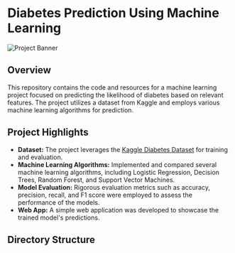 # Diabetes Prediction Using Machine Learning

![Project Banner](link_to_project_banner_image)

## Overview

This repository contains the code and resources for a machine learning project focused on predicting the likelihood of diabetes based on relevant features. The project utilizes a dataset from Kaggle and employs various machine learning algorithms for prediction.

## Project Highlights

- **Dataset:** The project leverages the [Kaggle Diabetes Dataset](link_to_dataset) for training and evaluation.
- **Machine Learning Algorithms:** Implemented and compared several machine learning algorithms, including Logistic Regression, Decision Trees, Random Forest, and Support Vector Machines.
- **Model Evaluation:** Rigorous evaluation metrics such as accuracy, precision, recall, and F1 score were employed to assess the performance of the models.
- **Web App:** A simple web application was developed to showcase the trained model's predictions.

## Directory Structure


